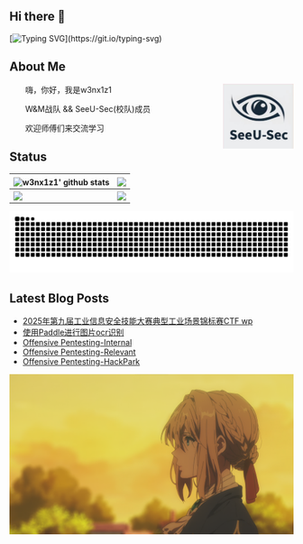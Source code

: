 ## Hi there 👋
[![Typing SVG](https://readme-typing-svg.demolab.com?font=Fira+Code&weight=600&size=25&pause=1000&color=178AF7&background=FF26AB00&center=true&vCenter=true&width=435&lines=%E6%AC%A2%E8%BF%8E%E6%9D%A5%E5%88%B0w3nx1z1%E7%9A%84Github!)](https://git.io/typing-svg)

## About Me
<img align="right" width="125" src="res/SeeUSec.png" />
<p>&emsp;&emsp;嗨，你好，我是w3nx1z1</p>
<p>&emsp;&emsp;W&M战队 && SeeU-Sec(校队)成员</p>
<p>&emsp;&emsp;欢迎师傅们来交流学习</p>

</td></tr>

<tr><td>

## Status
| <img align="center" src="https://github-readme-stats.vercel.app/api?username=w3nx1z1&show_icons=true&theme=tokyonight&include_all_commits=true&hide_border=true" alt="w3nx1z1' github stats" /> | <img align="center" src="https://github-readme-streak-stats.herokuapp.com/?user=w3nx1z1&hide_border=true" /> |
| ------------- | ------------- |
|  <img align="center" src="https://github-readme-stats.vercel.app/api/top-langs/?username=w3nx1z1&layout=compact&hide_border=true" /> | <img align="center" src="https://github-immortality.vercel.app/api?username=w3nx1z1&layout=compact&custom_title=Week%20Coding%20Time&hide_border=true" /> |

<picture>
  <source media="(prefers-color-scheme: dark)" srcset="https://raw.githubusercontent.com/w3nx1z1/w3nx1z1/refs/heads/output/github-contribution-grid-snake-dark.svg">
  <source media="(prefers-color-scheme: light)" srcset="https://raw.githubusercontent.com/w3nx1z1/w3nx1z1/refs/heads/output/github-contribution-grid-snake.svg">
  <img alt="github contribution grid snake animation" src="https://raw.githubusercontent.com/w3nx1z1/w3nx1z1/refs/heads/output/github-contribution-grid-snake.svg">
</picture>

## Latest Blog Posts
<!-- BLOG-POST-LIST:START -->
- [2025年第九届工业信息安全技能大赛典型工业场景锦标赛CTF wp](http://w3nx1z1.github.io/posts/b58e5da6.html)
- [使用Paddle进行图片ocr识别](http://w3nx1z1.github.io/posts/5232cfbd.html)
- [Offensive Pentesting-Internal](http://w3nx1z1.github.io/posts/80b2a484.html)
- [Offensive Pentesting-Relevant](http://w3nx1z1.github.io/posts/5c2b0906.html)
- [Offensive Pentesting-HackPark](http://w3nx1z1.github.io/posts/e55fac08.html)
<!-- BLOG-POST-LIST:END -->

![wife](res/wife.png)
